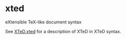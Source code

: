 # xted
eXtensible TeX-like document syntax

See [XTeD.xted](./XTeD.xted) for a description of XTeD in XTeD syntax.

